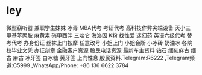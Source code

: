 # ley
微型窃听器 兼职学生妹妹 冰毒  MBA代考 考研代考 高科技作弊尖端设备 灭小三 甲基苯丙胺 麻黄素 硝甲西泮 三唑仑 海洛因 K粉 找性爱 迷幻药 英语六级代考 替考代考 办身份证 丝袜上门按摩 任意改号  小姐上门 小姐会所 小冰砖  奶油冰 各院校毕业文凭 办证刻章 金融客户资源 股民电话资源 最新车主资料 钻石 缅甸麻古 缅古 麻古  冰牙签 白冰糖 黄牙签 上门性息 股民资料.Telegram:R6222 ,Telegram频道:C5999  ,WhatsApp/Phone: +86 136 6622 3784
